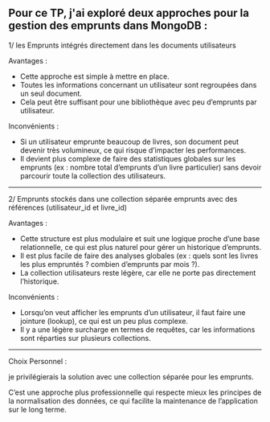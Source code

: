 Pour ce TP, j'ai exploré deux approches pour la gestion des emprunts dans MongoDB :
---
1/ les Emprunts intégrés directement dans les documents utilisateurs

Avantages :

- Cette approche est simple à mettre en place.
- Toutes les informations concernant un utilisateur sont regroupées dans un seul document.
- Cela peut être suffisant pour une bibliothèque avec peu d’emprunts par utilisateur.

Inconvénients :

- Si un utilisateur emprunte beaucoup de livres, son document peut devenir très volumineux, ce qui risque d’impacter les performances.
- Il devient plus complexe de faire des statistiques globales sur les emprunts (ex : nombre total d’emprunts d’un livre particulier) sans devoir parcourir toute la collection des utilisateurs.

---

2/ Emprunts stockés dans une collection séparée emprunts avec des références (utilisateur_id et livre_id)

Avantages :

- Cette structure est plus modulaire et suit une logique proche d’une base relationnelle, ce qui est plus naturel pour gérer un historique d’emprunts.
- Il est plus facile de faire des analyses globales (ex : quels sont les livres les plus empruntés ? combien d’emprunts par mois ?).
- La collection utilisateurs reste légère, car elle ne porte pas directement l’historique.

Inconvénients :

- Lorsqu’on veut afficher les emprunts d’un utilisateur, il faut faire une jointure (lookup), ce qui est un peu plus complexe.
- Il y a une légère surcharge en termes de requêtes, car les informations sont réparties sur plusieurs collections.

---

Choix Personnel :

je privilégierais la solution avec une collection séparée pour les emprunts.

C’est une approche plus professionnelle qui respecte mieux les principes de la normalisation des données, ce qui facilite la maintenance de l’application sur le long terme.
